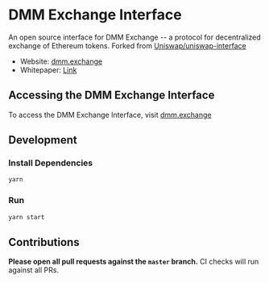 # DMM Exchange Interface

An open source interface for DMM Exchange -- a protocol for decentralized exchange of Ethereum tokens.
Forked from [Uniswap/uniswap-interface](https://github.com/Uniswap/uniswap-interface)

- Website: [dmm.exchange](https://dmm.exchange/)
- Whitepaper: [Link](https://files.kyber.network/DMM-Feb21.pdf)

## Accessing the DMM Exchange Interface

To access the DMM Exchange Interface, visit [dmm.exchange](https://dmm.exchange/)

## Development

### Install Dependencies

```bash
yarn
```

### Run

```bash
yarn start
```

## Contributions

**Please open all pull requests against the `master` branch.** 
CI checks will run against all PRs.
